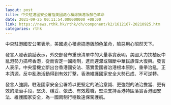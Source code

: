 ```yaml
---
layout: post
title: 中央駐港國安公署指美國處心積慮搞港版顏色革命
date: 2021-09-25 00:11:54.000000000 +08:00
link: https://news.rthk.hk/rthk/ch/component/k2/1612167-20210925.htm
categories: rthk
---
```


中央駐港國安公署表示，美國處心積慮搞港版顏色革命，險惡用心昭然天下。

發言人發表談話表示，外交部發布重磅清單中的大量事實表明，美國大力扶植反中亂港勢力搞垮香港，從而否定一國兩制，進而遲滯或阻斷中華民族偉大復興。發言人表示，中央當機立斷出台香港國安法、落實愛國者治港根本原則，重拳治亂，正本清源，反中亂港活動得到有效打擊，香港維護國家安全大勢已成、不可逆轉。

發言人強調，駐港國家安全公署將以更堅定的法治意識、更強烈的法治擔當、更有效的法治手段，堅決、穩妥、依法、有效履職，堅決支持香港特區落實香港國安法、維護國家安全，為一國兩制行穩致遠保駕護航。
